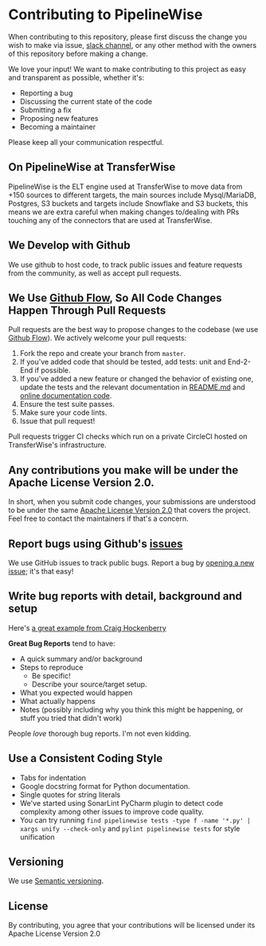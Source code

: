 # Contributing to PipelineWise

When contributing to this repository, please first discuss the change you wish to make via issue, [slack channel](https://singer-io.slack.com/archives/CNL7DL597), or any other method with the owners of this repository before making a change.

We love your input! We want to make contributing to this project as easy and transparent as possible, whether it's:

- Reporting a bug
- Discussing the current state of the code
- Submitting a fix
- Proposing new features
- Becoming a maintainer

Please keep all your communication respectful. 

## On PipelineWise at TransferWise
PipelineWise is the ELT engine used at TransferWise to move data from +150 sources to different targets, 
the main sources include Mysql/MariaDB, Postgres, S3 buckets and targets include Snowflake and S3 buckets, 
this means we are extra careful when making changes to/dealing with PRs touching any of the connectors that are used at TransferWise.


## We Develop with Github
We use github to host code, to track public issues and feature requests from the community, as well as accept pull requests.


## We Use [Github Flow](https://guides.github.com/introduction/flow/index.html), So All Code Changes Happen Through Pull Requests
Pull requests are the best way to propose changes to the codebase (we use [Github Flow](https://guides.github.com/introduction/flow/index.html)). We actively welcome your pull requests:

1. Fork the repo and create your branch from `master`.
2. If you've added code that should be tested, add tests: unit and End-2-End if possible.
3. If you've added a new feature or changed the behavior of existing one, update the tests and the relevant documentation in [README.md](./README.md) and [online documentation code](./docs).
4. Ensure the test suite passes.
5. Make sure your code lints.
6. Issue that pull request!

Pull requests trigger CI checks which run on a private CircleCI hosted on TransferWise's infrastructure.  


## Any contributions you make will be under the Apache License Version 2.0.
In short, when you submit code changes, your submissions are understood to be under the same [Apache License Version 2.0](./LICENSE) that covers the project. Feel free to contact the maintainers if that's a concern.

## Report bugs using Github's [issues](https://github.com/transferwise/pipelinewise/issues)
We use GitHub issues to track public bugs. Report a bug by [opening a new issue](https://github.com/transferwise/pipelinewise/issues/new); it's that easy!

## Write bug reports with detail, background and setup
Here's [a great example from Craig Hockenberry](http://www.openradar.me/11905408)

**Great Bug Reports** tend to have:

- A quick summary and/or background
- Steps to reproduce
  - Be specific!
  - Describe your source/target setup.
- What you expected would happen
- What actually happens
- Notes (possibly including why you think this might be happening, or stuff you tried that didn't work)

People *love* thorough bug reports. I'm not even kidding.

## Use a Consistent Coding Style

* Tabs for indentation 
* Google docstring format for Python documentation.
* Single quotes for string literals 
* We've started using SonarLint PyCharm plugin to detect code complexity among other issues to improve code quality.
* You can try running `find pipelinewise tests -type f -name '*.py' | xargs unify --check-only` and `pylint pipelinewise tests` for style unification

## Versioning
We use [Semantic versioning](https://semver.org/).

## License
By contributing, you agree that your contributions will be licensed under its Apache License Version 2.0
